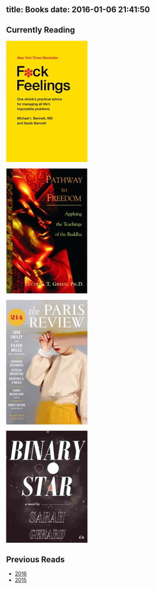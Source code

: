 title: Books
date: 2016-01-06 21:41:50
---

## Currently Reading

![Fuck Feelings](/i/fuckfeelings.jpg)

![Pathway to Freedom](/i/pathwaytofreedom.jpg)

![Paris Review 214](/i/parisreview214.png)

![Binary Star](/i/binarystar.jpg)

## Previous Reads

* [2016](/Books/2016/)
* [2015](/Books/2015/)
